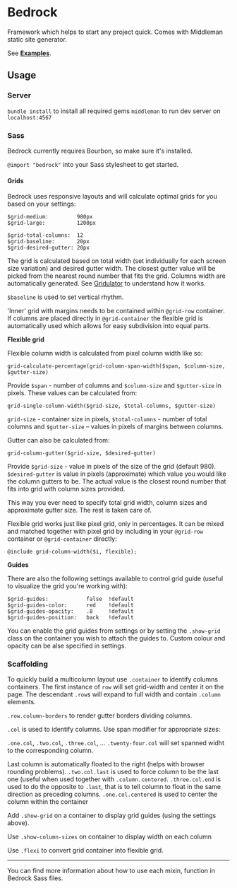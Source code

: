 Bedrock
=======

Framework which helps to start any project quick. Comes with Middleman static site generator.

See [**Examples**](http://tyom.github.com/bedrock/).

Usage
-----

### Server

`bundle install` to install all required gems
`middleman` to run dev server on `localhost:4567`

### Sass

Bedrock currently requires Bourbon, so make sure it's installed.

`@import "bedrock"` into your Sass stylesheet to get started.

#### Grids

Bedrock uses responsive layouts and will calculate optimal grids for you based on your settings:

    $grid-medium:         980px
    $grid-large:          1200px

    $grid-total-columns:  12
    $grid-baseline:       20px
    $grid-desired-gutter: 20px

The grid is calculated based on total width (set individually for each screen size variation) and desired gutter width.
The closest gutter value will be picked from the nearest round number that fits the grid. Columns width are automatically generated.
See [Gridulator](http://gridulator.com/) to understand how it works.

`$baseline` is used to set vertical rhythm.

'Inner' grid with margins needs to be contained within `@grid-row` container. If columns are placed directly in `@grid-container`
the flexible grid is automatically used which allows for easy subdivision into equal parts.

**Flexible grid**

Flexible column width is calculated from pixel column width like so:

    grid-calculate-percentage(grid-column-span-width($span, $column-size, $gutter-size)

Provide `$span` - number of columns and `$column-size` and `$gutter-size` in pixels. These values can be calculated from:

    grid-single-column-width($grid-size, $total-columns, $gutter-size)

`grid-size` - container size in pixels, `$total-columns` - number of total columns and `$gutter-size` – values in pixels of margins between columns.

Gutter can also be calculated from:

    grid-column-gutter($grid-size, $desired-gutter)

Provide `$grid-size` - value in pixels of the size of the grid (default 980). `$desired-gutter` is value in pixels (approximate) which value
you would like the column gutters to be. The actual value is the closest round number that fits into grid with column sizes provided.

This way you ever need to specify total grid width, column sizes and approximate gutter size. The rest is taken care of.

Flexible grid works just like pixel grid, only in percentages. It can be mixed and matched together with pixel grid by including in your `@grid-row` 
container or `@grid-container` directly:

    @include grid-column-width($i, flexible);



**Guides**

There are also the following settings available to control grid guide (useful to visualize the grid you're working with):

    $grid-guides:            false  !default
    $grid-guides-color:      red    !default
    $grid-guides-opacity:    .8     !default
    $grid-guides-position:   back   !default

You can enable the grid guides from settings or by setting the `.show-grid` class on the container you wish to attach the guides to. Custom colour and opacity can be alse specified in settings.


### Scaffolding

To quickly build a multicolumn layout use `.container` to identify columns containers. The first instance of `row` will set grid-width and center it on the page. The descendant `.row`s will expand to full width and contain `.column` elements.

`.row.column-borders` to render gutter borders dividing columns.

`.col` is used to identify columns. Use span modifier for appropriate sizes:

`.one.col`, `.two.col`, `.three.col`, ... `.twenty-four.col` will set spanned widht to the corresponding column.

Last column is automatically floated to the right (helps with browser rounding problems).
`.two.col.last` is used to force column to be the last one (useful when used together with `.column.centered`.
`.three.col.end` is used to do the opposite to `.last`, that is to tell column to float in the same direction as preceding columns.
`.one.col.centered` is used to center the column within the container

Add `.show-grid` on a container to display grid guides (using the settings above).

Use `.show-column-sizes` on container to display width on each column

Use `.flexi` to convert grid container into flexible grid.

---

You can find more information about how to use each mixin, function in Bedrock Sass files.
